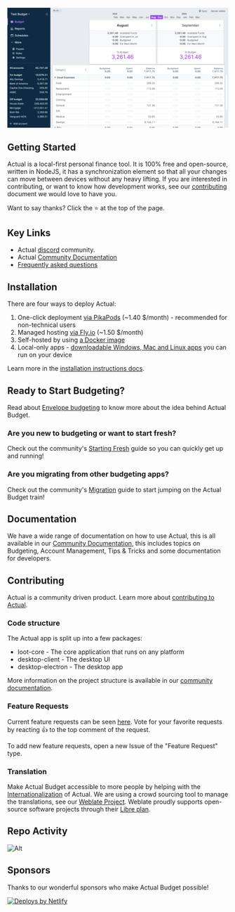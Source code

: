 <p align="center">
  <img src="/demo.png" alt="Actualbudget" />
</p>

## Getting Started

Actual is a local-first personal finance tool. It is 100% free and open-source, written in NodeJS, it has a synchronization element so that all your changes can move between devices without any heavy lifting.
If you are interested in contributing, or want to know how development works, see our [contributing](https://actualbudget.org/docs/contributing/) document we would love to have you.

Want to say thanks? Click the ⭐ at the top of the page.


## Key Links

- Actual [discord](https://discord.gg/pRYNYr4W5A) community.
- Actual [Community Documentation](https://actualbudget.org/docs)
- [Frequently asked questions](https://actualbudget.org/docs/faq)

## Installation

There are four ways to deploy Actual:

1. One-click deployment [via PikaPods](https://www.pikapods.com/pods?run=actual) (~1.40 $/month) - recommended for non-technical users
1. Managed hosting [via Fly.io](https://actualbudget.org/docs/install/fly) (~1.50 $/month)
1. Self-hosted by using [a Docker image](https://actualbudget.org/docs/install/docker)
1. Local-only apps - [downloadable Windows, Mac and Linux apps](https://actualbudget.org/download/) you can run on your device

Learn more in the [installation instructions docs](https://actualbudget.org/docs/install/).

## Ready to Start Budgeting?

Read about [Envelope budgeting](https://actualbudget.org/docs/getting-started/envelope-budgeting) to know more about the idea behind Actual Budget.

### Are you new to budgeting or want to start fresh?

Check out the community's [Starting Fresh](https://actualbudget.org/docs/getting-started/starting-fresh) guide so you can quickly get up and running!

### Are you migrating from other budgeting apps?

Check out the community's [Migration](https://actualbudget.org/docs/migration/) guide to start jumping on the Actual Budget train!

## Documentation

We have a wide range of documentation on how to use Actual, this is all available in our [Community Documentation](https://actualbudget.org/docs), this includes topics on Budgeting, Account Management, Tips & Tricks and some documentation for developers.

## Contributing

Actual is a community driven product. Learn more about [contributing to Actual](https://actualbudget.org/docs/contributing/).

### Code structure

The Actual app is split up into a few packages:

- loot-core - The core application that runs on any platform
- desktop-client - The desktop UI
- desktop-electron - The desktop app

More information on the project structure is available in our [community documentation](https://actualbudget.org/docs/contributing/project-details).

### Feature Requests

Current feature requests can be seen [here](https://github.com/actualbudget/actual/issues?q=is%3Aissue+label%3A%22needs+votes%22+sort%3Areactions-%2B1-desc).
Vote for your favorite requests by reacting :+1: to the top comment of the request.

To add new feature requests, open a new Issue of the "Feature Request" type.

### Translation

Make Actual Budget accessible to more people by helping with the [Internationalization](https://actualbudget.org/docs/contributing/i18n/) of Actual. We are using a crowd sourcing tool to manage the translations, see our [Weblate Project](https://hosted.weblate.org/projects/actualbudget/). Weblate proudly supports open-source software projects through their [Libre plan](https://weblate.org/en/hosting/#libre). 

## Repo Activity

![Alt](https://repobeats.axiom.co/api/embed/e20537dd8b74956f86736726ccfbc6f0565bec22.svg 'Repobeats analytics image')

## Sponsors

Thanks to our wonderful sponsors who make Actual Budget possible!

<a href="https://www.netlify.com"> <img src="https://www.netlify.com/v3/img/components/netlify-color-accent.svg" alt="Deploys by Netlify" /> </a>
